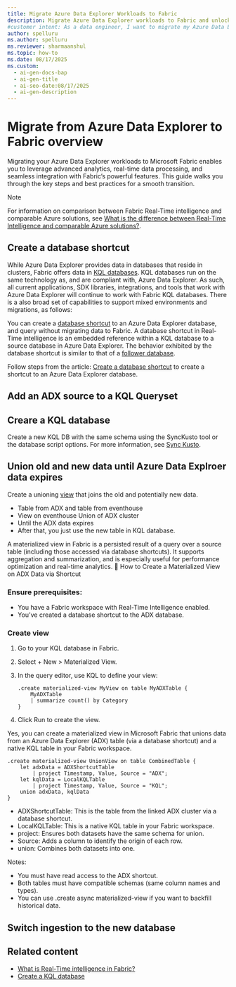 ```yaml
---
title: Migrate Azure Data Explorer Workloads to Fabric
description: Migrate Azure Data Explorer workloads to Fabric and unlock advanced analytics features. Learn key steps and best practices for a smooth transition.
#customer intent: As a data engineer, I want to migrate my Azure Data Explorer workloads to Fabric so that I can use advanced analytics features.
author: spelluru
ms.author: spelluru
ms.reviewer: sharmaanshul
ms.topic: how-to
ms.date: 08/17/2025
ms.custom:
  - ai-gen-docs-bap
  - ai-gen-title
  - ai-seo-date:08/17/2025
  - ai-gen-description
---
```


# Migrate from Azure Data Explorer to Fabric overview

Migrating your Azure Data Explorer workloads to Microsoft Fabric enables you to leverage advanced analytics, real-time data processing, and seamless integration with Fabric’s powerful features. This guide walks you through the key steps and best practices for a smooth transition. 

> [!NOTE]
> For information on comparison between Fabric Real-Time intelligence and comparable Azure solutions, see [What is the difference between Real-Time Intelligence and comparable Azure solutions?](real-time-intelligence-compare.md). 

## Create a database shortcut

While Azure Data Explorer provides data in databases that reside in clusters, Fabric offers data in [KQL databases](create-database.md). KQL databases run on the same technology as, and are compliant with, Azure Data Explorer. As such, all current applications, SDK libraries, integrations, and tools that work with Azure Data Explorer will continue to work with Fabric KQL databases. There is a also broad set of capabilities to support mixed environments and migrations, as follows:

You can create a [database shortcut](database-shortcut.md) to an Azure Data Explorer database, and query without migrating data to Fabric. A database shortcut in Real-Time intelligence is an embedded reference within a KQL database to a source database in Azure Data Explorer. The behavior exhibited by the database shortcut is similar to that of a [follower database](/azure/data-explorer/follower?tabs=csharp).

Follow steps from the article: [Create a database shortcut](database-shortcut.md) to create a shortcut to an Azure Data Explorer database. 

## Add an ADX source to a KQL Queryset


## Creare a KQL database 
Create a new KQL DB with the same schema using the SyncKusto tool or the database script options. For more information, see [Sync Kusto](/azure/data-explorer/sync-kusto).

## Union old and new data until Azure Data Explroer data expires
Create a unioning [view](/kusto/query/schema-entities/views?view=microsoft-fabric&preserve-view=true) that joins the old and potentially new data. 

- Table from ADX and table from eventhouse
- View on eventhouse Union of ADX cluster
- Until the ADX data expires
- After that, you just use the new table in KQL database. 

A materialized view in Fabric is a persisted result of a query over a source table (including those accessed via database shortcuts). It supports aggregation and summarization, and is especially useful for performance optimization and real-time analytics.
🔧 How to Create a Materialized View on ADX Data via Shortcut


### Ensure prerequisites:

- You have a Fabric workspace with Real-Time Intelligence enabled.
- You’ve created a database shortcut to the ADX database.

### Create view
1. Go to your KQL database in Fabric.
1. Select + New > Materialized View.
1. In the query editor, use KQL to define your view:

    ```kusto    
    .create materialized-view MyView on table MyADXTable {
        MyADXTable
        | summarize count() by Category
    }
    ```
1. Click Run to create the view.

Yes, you can create a materialized view in Microsoft Fabric that unions data from an Azure Data Explorer (ADX) table (via a database shortcut) and a native KQL table in your Fabric workspace.


```kusto
.create materialized-view UnionView on table CombinedTable {
    let adxData = ADXShortcutTable
        | project Timestamp, Value, Source = "ADX";
    let kqlData = LocalKQLTable
        | project Timestamp, Value, Source = "KQL";
    union adxData, kqlData
}
```

- ADXShortcutTable: This is the table from the linked ADX cluster via a database shortcut.
- LocalKQLTable: This is a native KQL table in your Fabric workspace.
- project: Ensures both datasets have the same schema for union.
- Source: Adds a column to identify the origin of each row.
- union: Combines both datasets into one.

Notes:
- You must have read access to the ADX shortcut.
- Both tables must have compatible schemas (same column names and types).
- You can use .create async materialized-view if you want to backfill historical data.

## Switch ingestion to the new database 


## Related content

* [What is Real-Time intelligence in Fabric?](overview.md)
* [Create a KQL database](create-database.md)
